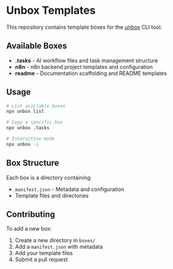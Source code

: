# Unbox Templates

This repository contains template boxes for the [unbox](https://github.com/dasheck0/unbox) CLI tool.

## Available Boxes

- **.tasks** - AI workflow files and task management structure
- **n8n** - n8n backend project templates and configuration
- **readme** - Documentation scaffolding and README templates

## Usage

```bash
# List available boxes
npx unbox list

# Copy a specific box
npx unbox .tasks

# Interactive mode
npx unbox -i
```

## Box Structure

Each box is a directory containing:
- `manifest.json` - Metadata and configuration
- Template files and directories

## Contributing

To add a new box:
1. Create a new directory in `boxes/`
2. Add a `manifest.json` with metadata
3. Add your template files
4. Submit a pull request

